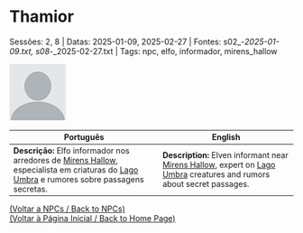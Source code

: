 
# Thamior

Sessões: 2, 8 | Datas: 2025-01-09, 2025-02-27 | Fontes: s02_-_2025-01-09.txt, s08_-_2025-02-27.txt | Tags: npc, elfo, informador, mirens_hallow

![Thamior](docs/dm/npc/blank.png)

| Português | English |
|-----------|---------|
| **Descrição:** Elfo informador nos arredores de [Mirens Hallow](mirens_hallow.md), especialista em criaturas do [Lago Umbra](lago_umbra.md) e rumores sobre passagens secretas. | **Description:** Elven informant near [Mirens Hallow](mirens_hallow.md), expert on [Lago Umbra](lago_umbra.md) creatures and rumors about secret passages. |

[(Voltar a NPCs / Back to NPCs)](npcs_list.md)  
[(Voltar à Página Inicial / Back to Home Page)](home.md)




















